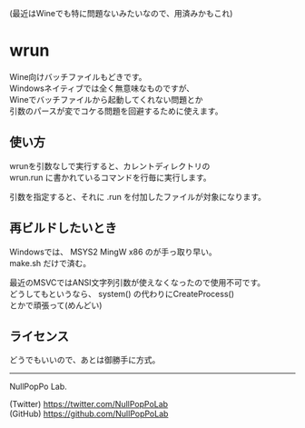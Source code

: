 (最近はWineでも特に問題ないみたいなので、用済みかもこれ)
 
# wrun 

Wine向けバッチファイルもどきです。  
Windowsネイティブでは全く無意味なものですが、  
Wineでバッチファイルから起動してくれない問題とか  
引数のパースが変でコケる問題を回避するために使えます。  


## 使い方 

wrunを引数なしで実行すると、カレントディレクトリの  
wrun.run に書かれているコマンドを行毎に実行します。  

引数を指定すると、それに .run を付加したファイルが対象になります。  


## 再ビルドしたいとき 

Windowsでは、 MSYS2 MingW x86 のが手っ取り早い。  
make.sh だけで済む。  

最近のMSVCではANSI文字列引数が使えなくなったので使用不可です。  
どうしてもというなら、 system() の代わりにCreateProcess()  
とかで頑張って(めんどい)  


## ライセンス 

どうでもいいので、あとは御勝手に方式。  

---
NullPopPo Lab.  

(Twitter) https://twitter.com/NullPopPoLab  
(GitHub) https://github.com/NullPopPoLab  
